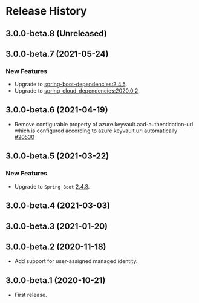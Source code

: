 # Release History

## 3.0.0-beta.8 (Unreleased)


## 3.0.0-beta.7 (2021-05-24)
### New Features
- Upgrade to [spring-boot-dependencies:2.4.5](https://repo.maven.apache.org/maven2/org/springframework/boot/spring-boot-dependencies/2.4.5/spring-boot-dependencies-2.4.5.pom).
- Upgrade to [spring-cloud-dependencies:2020.0.2](https://repo.maven.apache.org/maven2/org/springframework/cloud/spring-cloud-dependencies/2020.0.2/spring-cloud-dependencies-2020.0.2.pom).



## 3.0.0-beta.6 (2021-04-19)
- Remove configurable property of azure.keyvault.aad-authentication-url which is configured according to azure.keyvault.uri automatically [#20530](https://github.com/Azure/azure-sdk-for-java/pull/20530)

## 3.0.0-beta.5 (2021-03-22)
### New Features
- Upgrade to `Spring Boot` [2.4.3](https://github.com/spring-projects/spring-boot/releases/tag/v2.4.3).

## 3.0.0-beta.4 (2021-03-03)


## 3.0.0-beta.3 (2021-01-20)


## 3.0.0-beta.2 (2020-11-18)
- Add support for user-assigned managed identity.

## 3.0.0-beta.1 (2020-10-21)
 - First release.
